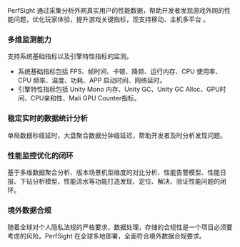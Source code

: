 PerfSight 通过采集分析外网真实用户的性能数据，帮助开发者发现游戏外网的性能问题，优化玩家体验，提升游戏关键指标，现支持移动、主机多平台 。

### 多维监测能力
支持系统基础指标以及引擎特性指标的监测。
- 系统基础指标包括 FPS、帧时间、卡顿、降频、运行内存、CPU 使用率、CPU 频率、温度、功耗、APP 启动时间、网络延时。
- 引擎特性指标包括 Unity Mono 内存、Unity GC、Unity GC Alloc、GPU时间、CPU亲和性、Mali GPU Counter指标。

### 稳定实时的数据统计分析
单局数据秒级延时，大盘聚合数据分钟级延迟，帮助开发者及时分析发现问题。

### 性能监控优化的闭环
基于多维数据聚合分析、版本场景机型维度的对比分析、性能告警模型、性能日报、下钻分析模型、性能流水等功能打造发现、定位、解决、验证性能问题的闭环。

### 境外数据合规
随着全球对个人隐私法规的严格要求，数据处理，存储的合规性是一个项目必须要考虑的风险。PerfSight 在全球多地部署，全面符合境外数据合规要求。
